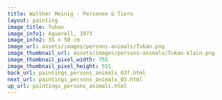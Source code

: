 ```yaml
---
title: Walther Meinig - Personen & Tiere
layout: painting
image_title: Tukan
image_info1: Aquarell, 1973
image_info2: 35 x 50 cm
image_url: assets/images/persons-animals/Tukan.png
image_thumbnail_url: assets/images/persons-animals/Tukan-klein.png
image_thumbnail_pixel_width: 755
image_thumbnail_pixel_height: 551
back_url: paintings_persons_animals_03f.html
next_url: paintings_persons_animals_05.html
up_url: paintings_persons_animals.html
---
```

